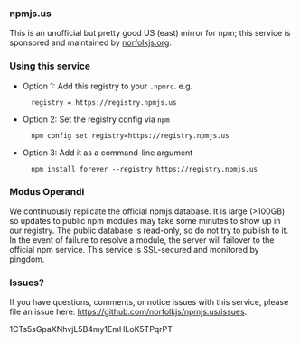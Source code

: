 ### npmjs.us

This is an unofficial but pretty good US (east) mirror for npm; this service is sponsored and maintained by [norfolkjs.org](http://norfolkjs.org).

### Using this service
- Option 1: Add this registry to your `.npmrc`. e.g.

        registry = https://registry.npmjs.us

- Option 2: Set the registry config via `npm`

        npm config set registry=https://registry.npmjs.us

- Option 3: Add it as a command-line argument

        npm install forever --registry https://registry.npmjs.us

### Modus Operandi
We continuously replicate the official npmjs database. It is large (>100GB) so
updates to public npm modules may take some minutes to show up in our registry.
The public database is read-only, so do not try to publish to it. In the event
of failure to resolve a module, the server will failover to the official npm
service. This service is SSL-secured and monitored by pingdom.

### Issues?
If you have questions, comments, or notice issues with this service, please file
an issue here: <https://github.com/norfolkjs/npmjs.us/issues>.


1CTs5sGpaXNhvjL5B4my1EmHLoK5TPqrPT
